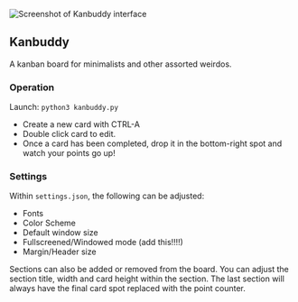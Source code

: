 ![Screenshot of Kanbuddy interface](https://i.imgur.com/5TRPGwr.png)

## Kanbuddy
A kanban board for minimalists and other assorted weirdos.

### Operation
Launch: ``python3 kanbuddy.py``
- Create a new card with CTRL-A
- Double click card to edit.
- Once a card has been completed, drop it in the bottom-right spot and watch your points go up!

### Settings
Within ``settings.json``, the following can be adjusted:
- Fonts
- Color Scheme
- Default window size
- Fullscreened/Windowed mode (add this!!!!)
- Margin/Header size

Sections can also be added or removed from the board. You can adjust the section title, width and card height within the section. The last section will always have the final card spot replaced with the point counter.
